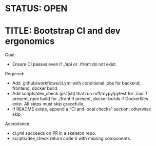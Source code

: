 # STATUS: OPEN
# TITLE: Bootstrap CI and dev ergonomics

Goal:
- Ensure CI passes even if ./api or ./front do not exist.

Required:
- Add .github/workflows/ci.yml with conditional jobs for backend, frontend, docker build.
- Add scripts/dev_check.(ps1|sh) that run ruff/mypy/pytest for ./api if present, npm build for ./front if present, docker builds if Dockerfiles exist. All steps must skip gracefully.
- If README exists, append a "CI and local checks" section; otherwise skip.

Acceptance:
- ci.yml succeeds on PR in a skeleton repo.
- scripts/dev_check return code 0 with missing components.
